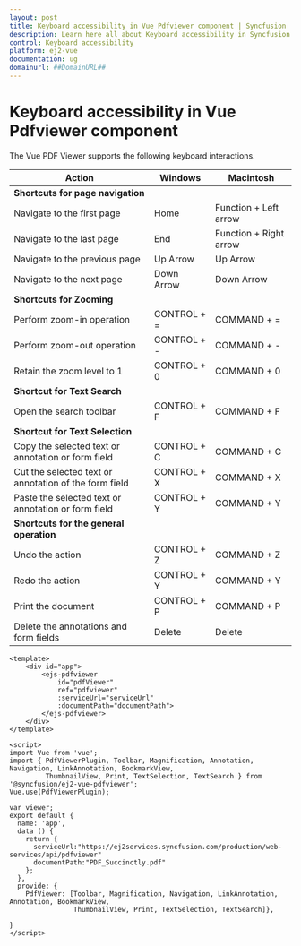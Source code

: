 ```yaml
---
layout: post
title: Keyboard accessibility in Vue Pdfviewer component | Syncfusion
description: Learn here all about Keyboard accessibility in Syncfusion Vue Pdfviewer component of Syncfusion Essential JS 2 and more.
control: Keyboard accessibility 
platform: ej2-vue
documentation: ug
domainurl: ##DomainURL##
---
```


# Keyboard accessibility in Vue Pdfviewer component

The Vue PDF Viewer supports the following keyboard interactions.

|**Action**|**Windows**|**Macintosh**|
|--|--|--|
|**Shortcuts for page navigation**|||
|Navigate to the first page|Home|Function + Left arrow|
|Navigate to the last page|End|Function + Right arrow|
|Navigate to the previous page|Up Arrow|Up Arrow|
|Navigate to the next page|Down Arrow|Down Arrow|
|**Shortcuts for Zooming**|||
|Perform zoom-in operation|CONTROL + =|COMMAND + =|
|Perform zoom-out operation|CONTROL + -|COMMAND + -|
|Retain the zoom level to 1|CONTROL + 0|COMMAND + 0|
|**Shortcut for Text Search**|||
|Open the search toolbar|CONTROL + F|COMMAND + F|
|**Shortcut for Text Selection**|||
|Copy the selected text or annotation or form field|CONTROL + C|COMMAND + C|
|Cut the selected text or annotation of the form field|CONTROL + X|COMMAND + X|
|Paste the selected text or annotation or form field|CONTROL + Y|COMMAND + Y|
|**Shortcuts for the general operation**|||
|Undo the action|CONTROL + Z|COMMAND + Z|
|Redo the action|CONTROL + Y|COMMAND + Y|
|Print the document|CONTROL + P|COMMAND + P|
|Delete the annotations and form fields|Delete|Delete|

```
<template>
    <div id="app">
        <ejs-pdfviewer
            id="pdfViewer"
            ref="pdfviewer"
            :serviceUrl="serviceUrl"
            :documentPath="documentPath">
        </ejs-pdfviewer>
    </div>
</template>

<script>
import Vue from 'vue';
import { PdfViewerPlugin, Toolbar, Magnification, Annotation, Navigation, LinkAnnotation, BookmarkView,
         ThumbnailView, Print, TextSelection, TextSearch } from '@syncfusion/ej2-vue-pdfviewer';
Vue.use(PdfViewerPlugin);

var viewer;
export default {
  name: 'app',
  data () {
    return {
      serviceUrl:"https://ej2services.syncfusion.com/production/web-services/api/pdfviewer"
      documentPath:"PDF_Succinctly.pdf"
    };
  },
  provide: {
    PdfViewer: [Toolbar, Magnification, Navigation, LinkAnnotation, Annotation, BookmarkView,
                ThumbnailView, Print, TextSelection, TextSearch]},

}
</script>
```